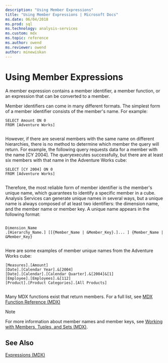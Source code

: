 ```yaml
---
description: "Using Member Expressions"
title: "Using Member Expressions | Microsoft Docs"
ms.date: 06/04/2018
ms.prod: sql
ms.technology: analysis-services
ms.custom: mdx
ms.topic: reference
ms.author: owend
ms.reviewer: owend
author: minewiskan
---
```

# Using Member Expressions


  A member expression contains a member identifier, a member function, or an expression that can be converted to a member.  
  
 Member identifiers can come in many different formats. The simplest form of a member identifier consists of the member's name. For example:  
  
```  
SELECT Amount ON 0  
FROM [Adventure Works]  
  
```  
  
 However, if there are several members with the same name on different hierarchies, there is no method to determine which member the query will return. For example, the following query requests data for a member with the name [CY 2004]. The queryexecutes successfully, but there are at least six members with that name in the Adventure Works cube:  
  
```  
SELECT [CY 2004] ON 0  
FROM [Adventure Works]  
  
```  
  
 Therefore, the most reliable form of member identifier is the member's unique name, which guarantees to identify a specific member in a cube. Analysis Services can generate unique names in several ways, but a unique name is always composed of at least two identifiers: the dimension name, and the member name or member key. A unique name appears in the following format:  
  
```  
  
Dimension_Name  
.[Hierarchy_Name.] [[{Member_Name | &Member_Key}.]... ] {Member_Name | &Member_Key}  
  
```  
  
 Here are some examples of member unique names from the Adventure Works cube:  
  
```  
[Measures].[Amount]  
[Date].[Calendar Year].&[2004]  
[Date].[Calendar].[Calendar Quarter].&[2004]&[1]  
[Employee].[Employees].&[112]  
[Product].[Product Categories].[All Products]  
  
```  
  
 Many MDX functions exist that return members. For a full list, see [MDX Function Reference &#40;MDX&#41;](../mdx/mdx-function-reference-mdx.md)  
  
> [!NOTE]  
>  For more information about member names and member keys, see [Working with Members, Tuples, and Sets &#40;MDX&#41;](/analysis-services/multidimensional-models/mdx/working-with-members-tuples-and-sets-mdx).  
  
## See Also  
 [Expressions &#40;MDX&#41;](../mdx/expressions-mdx.md)  
  
